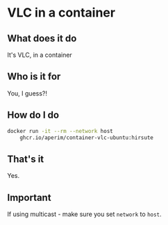 # VLC in a container

## What does it do

It's VLC, in a container

## Who is it for

You, I guess?!

## How do I do

```bash
docker run -it --rm --network host
    ghcr.io/aperim/container-vlc-ubuntu:hirsute
```

## That's it

Yes.

## Important

If using multicast - make sure you set `network` to `host`.
